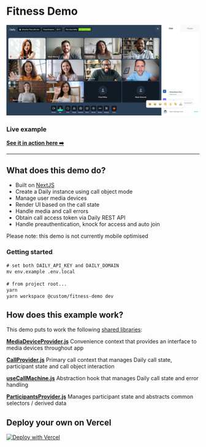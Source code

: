 # Fitness Demo

![Fitness Demo](./image.png)

### Live example

**[See it in action here ➡️](https://custom-fitness-demo.vercel.app)**

---

## What does this demo do?

- Built on [NextJS](https://nextjs.org/)
- Create a Daily instance using call object mode
- Manage user media devices
- Render UI based on the call state
- Handle media and call errors
- Obtain call access token via Daily REST API
- Handle preauthentication, knock for access and auto join

Please note: this demo is not currently mobile optimised

### Getting started

```
# set both DAILY_API_KEY and DAILY_DOMAIN
mv env.example .env.local

# from project root...
yarn
yarn workspace @custom/fitness-demo dev
```

## How does this example work?

This demo puts to work the following [shared libraries](../shared):

**[MediaDeviceProvider.js](../shared/contexts/MediaDeviceProvider.js)**
Convenience context that provides an interface to media devices throughout app

**[CallProvider.js](../shared/contexts/CallProvider.js)**
Primary call context that manages Daily call state, participant state and call object interaction

**[useCallMachine.js](../shared/contexts/useCallMachine.js)**
Abstraction hook that manages Daily call state and error handling

**[ParticipantsProvider.js](../shared/contexts/ParticipantsProvider.js)**
Manages participant state and abstracts common selectors / derived data

## Deploy your own on Vercel

[![Deploy with Vercel](https://vercel.com/button)](https://vercel.com/new/daily-co/clone-flow?repository-url=https%3A%2F%2Fgithub.com%2Fdaily-demos%2Fexamples.git&env=DAILY_DOMAIN%2CDAILY_API_KEY&envDescription=Your%20Daily%20domain%20and%20API%20key%20can%20be%20found%20on%20your%20account%20dashboard&envLink=https%3A%2F%2Fdashboard.daily.co&project-name=daily-examples&repo-name=daily-examples)
